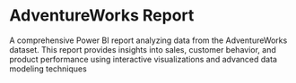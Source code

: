 # AdventureWorks Report 
A comprehensive Power BI report analyzing data from the AdventureWorks dataset. This report provides insights into sales, customer behavior, and product performance using interactive visualizations and advanced data modeling techniques
